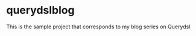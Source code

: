 querydslblog
============

This is the sample project that corresponds to my blog series on Querydsl

